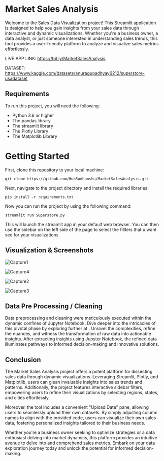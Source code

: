 # Market Sales Analysis
Welcome to the Sales Data Visualization project! This Streamlit application is designed to help you gain insights from your sales data through interactive and dynamic visualizations. Whether you're a business owner, a data analyst, or just someone interested in understanding sales trends, this tool provides a user-friendly platform to analyze and visualize sales metrics effortlessly.

LIVE APP LINK: https://bit.ly/MarketSalesAnalysis

DATASET: https://www.kaggle.com/datasets/anuragupadhyay6212/superstore-usadataset

## Requirements

To run this project, you will need the following:
- Python 3.6 or higher
- The pandas library
- The streamlit library
- The Plotly Library
- The Matplotlib Library

# Getting Started

First, clone this repository to your local machine:

    git clone https://github.com/HubSudhanshu/MarketSalesAnalysis.git

Next, navigate to the project directory and install the required libraries:

    pip install -r requirements.txt

Now you can run the project by using the following command:

    streamlit run Superstore.py

This will launch the streamlit app in your default web browser. You can then use the sidebar on the left side of the page to select the fillters that u want see for your visualizations.

## Visualization & Screenshots


![Capture1](https://github.com/HubSudhanshu/MarketSalesAnalysis/assets/140691182/13755640-16e4-4694-8548-ed48afc05052)

![Capture4](https://github.com/HubSudhanshu/MarketSalesAnalysis/assets/140691182/88a9fa60-ffe0-4a3f-91f7-3481145f1d7b)

![Capture2](https://github.com/HubSudhanshu/MarketSalesAnalysis/assets/140691182/99e862b1-9529-417f-99e6-c95b0ec72d2c)


![Capture3](https://github.com/HubSudhanshu/MarketSalesAnalysis/assets/140691182/d040d6d1-ee23-4a5b-a1a2-2a7e120c7f9a)

## Data Pre Processing / Cleaning 

Data preprocessing and cleaning were meticulously executed within the dynamic confines of Jupyter Notebook. Dive deeper into the intricacies of this pivotal phase by exploring further at . Unravel the complexities, refine the nuances, and witness the transformation of raw data into actionable insights. After extracting insights using Jupyter Notebook, the refined data illuminates pathways to informed decision-making and innovative solutions.

## Conclusion

The Market Sales Analysis project offers a potent platform for dissecting sales data through dynamic visualizations. Leveraging Streamlit, Plotly, and Matplotlib, users can glean invaluable insights into sales trends and patterns. Additionally, the project features interactive sidebar filters, empowering users to refine their visualizations by selecting regions, states, and cities effortlessly.

Moreover, the tool includes a convenient "Upload Data" pane, allowing users to seamlessly upload their own datasets. By simply adjusting column names to align with the provided code, users can visualize their own sales data, fostering personalized insights tailored to their business needs.

Whether you're a business owner seeking to optimize strategies or a data enthusiast delving into market dynamics, this platform provides an intuitive avenue to delve into and comprehend sales metrics. Embark on your data exploration journey today and unlock the potential for informed decision-making.


